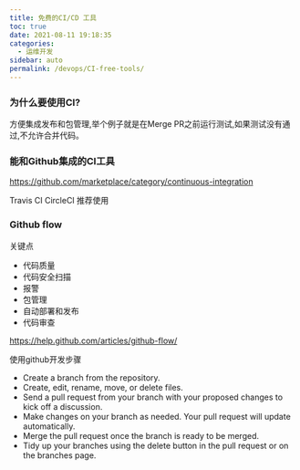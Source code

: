 ```yaml
---
title: 免费的CI/CD 工具
toc: true
date: 2021-08-11 19:18:35
categories: 
  - 运维开发
sidebar: auto
permalink: /devops/CI-free-tools/
---
```


### 为什么要使用CI?

方便集成发布和包管理,举个例子就是在Merge PR之前运行测试,如果测试没有通过,不允许合并代码。

### 能和Github集成的CI工具

https://github.com/marketplace/category/continuous-integration

Travis CI
CircleCI 推荐使用

### Github flow

关键点

- 代码质量
- 代码安全扫描
- 报警
- 包管理
- 自动部署和发布
- 代码审查

https://help.github.com/articles/github-flow/


使用github开发步骤

- Create a branch from the repository.
- Create, edit, rename, move, or delete files.
- Send a pull request from your branch with your proposed changes to kick off a discussion.
- Make changes on your branch as needed. Your pull request will update automatically.
- Merge the pull request once the branch is ready to be merged.
- Tidy up your branches using the delete button in the pull request or on the branches page.





